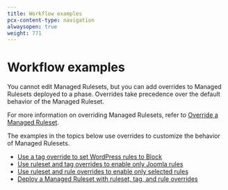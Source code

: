 ```yaml
---
title: Workflow examples
pcx-content-type: navigation
alwaysopen: true
weight: 771
---
```


# Workflow examples

You cannot edit Managed Rulesets, but you can add overrides to Managed Rulesets deployed to a phase. Overrides take precedence over the default behavior of the Managed Ruleset.

For more information on overriding Managed Rulesets, refer to [Override a Managed Ruleset](/ruleset-engine/managed-rulesets/override-managed-ruleset/).

The examples in the topics below use overrides to customize the behavior of Managed Rulesets.

*   [Use a tag override to set WordPress rules to Block](/ruleset-engine/common-use-cases/deploy-cmr-wordpress-block/)
*   [Use ruleset and tag overrides to enable only Joomla rules](/ruleset-engine/common-use-cases/deploy-cmr-joomla-only/)
*   [Use ruleset and rule overrides to enable only selected rules](/ruleset-engine/common-use-cases/enable-selected-rules/)
*   [Deploy a Managed Ruleset with ruleset, tag, and rule overrides](/ruleset-engine/common-use-cases/override-ruleset-tag-rule/)
